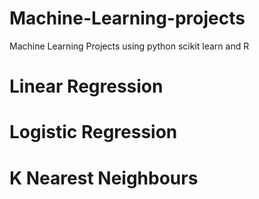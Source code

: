 # Machine-Learning-projects
Machine Learning Projects using python scikit learn and R
# Linear Regression

# Logistic Regression

# K Nearest Neighbours
